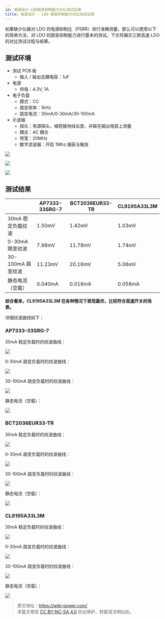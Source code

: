 ```yaml
---
id: 电源设计-LDO跳变抑制能力对比测试记录
title: 电源设计 - LDO 跳变抑制能力对比测试记录
---
```


如果缺少仪器对 LDO 的电源抑制比（PSRR）进行准确测量，那么可以使用以下的简单方法，对 LDO 的跳变抑制能力进行基本的测试。下文将展示三款高速 LDO 的对比测试过程与结果。

## 测试环境

- 测试 PCB 板
  - 输入 / 输出去耦电容：1uF
- 电源
  - 供电：4.3V, 1A
- 电子负载
  - 模式：CC
  - 跳变频率：1kHz
  - 跳变电流：30mA/0-30mA/30-100mA
- 示波器
  - 探头：有源探头，缩短接地线长度，并联在输出电容上测量
  - 耦合：AC 耦合
  - 带宽：20MHz
  - 数字滤波器：开启 1Mhz 捕获与触发

![](https://wiki-media-1253965369.cos.ap-guangzhou.myqcloud.com/img/20220516141413.jpg)

![](https://wiki-media-1253965369.cos.ap-guangzhou.myqcloud.com/img/20220516141418.jpg)

![](https://wiki-media-1253965369.cos.ap-guangzhou.myqcloud.com/img/20220516141424.jpg)

## 测试结果

|                   | AP7333-33SRG-7 | BCT2036EUR33-TR | CL9195A33L3M |
| ----------------- | -------------- | --------------- | ------------ |
| 30mA 稳定负载纹波 | 1.50mV         | 1.42mV          | 1.03mV       |
| 0-30mA 跳变纹波   | 7.98mV         | 11.78mV         | 1.74mV       |
| 30-100mA 跳变纹波 | 11.23mV        | 20.16mV         | 5.06mV       |
| 静态电流（空载）  | 0.040mA        | 0.016mA         | 0.058mA      |

**综合看来，CL9195A33L3M 在各种情况下表现最优，比较符合高速开关的场景。**

详细纹波曲线如下：

### AP7333-33SRG-7

30mA 稳定负载时的纹波曲线：

![](https://wiki-media-1253965369.cos.ap-guangzhou.myqcloud.com/img/20220516140355.png)

0-30mA 跳变负载时的纹波曲线：

![](https://wiki-media-1253965369.cos.ap-guangzhou.myqcloud.com/img/20220516140747.png)

30-100mA 跳变负载时的纹波曲线：

![](https://wiki-media-1253965369.cos.ap-guangzhou.myqcloud.com/img/20220516140848.png)

静态电流（空载）：

![](https://wiki-media-1253965369.cos.ap-guangzhou.myqcloud.com/img/20220516154859.jpg)

### BCT2036EUR33-TR

30mA 稳定负载时的纹波曲线：

![](https://wiki-media-1253965369.cos.ap-guangzhou.myqcloud.com/img/20220516141008.png)

0-30mA 跳变负载时的纹波曲线：

![](https://wiki-media-1253965369.cos.ap-guangzhou.myqcloud.com/img/20220516141016.png)

30-100mA 跳变负载时的纹波曲线：

![](https://wiki-media-1253965369.cos.ap-guangzhou.myqcloud.com/img/20220516141019.png)

静态电流（空载）：

![](https://wiki-media-1253965369.cos.ap-guangzhou.myqcloud.com/img/20220516154913.jpg)

### CL9195A33L3M

30mA 稳定负载时的纹波曲线：

![](https://wiki-media-1253965369.cos.ap-guangzhou.myqcloud.com/img/20220516141024.png)

0-30mA 跳变负载时的纹波曲线：

![](https://wiki-media-1253965369.cos.ap-guangzhou.myqcloud.com/img/20220516141028.png)

30-100mA 跳变负载时的纹波曲线：

![](https://wiki-media-1253965369.cos.ap-guangzhou.myqcloud.com/img/20220516141032.png)

静态电流（空载）：

![](https://wiki-media-1253965369.cos.ap-guangzhou.myqcloud.com/img/20220516154925.jpg)

> 原文地址：<https://wiki-power.com/>  
> 本篇文章受 [CC BY-NC-SA 4.0](https://creativecommons.org/licenses/by/4.0/deed.zh) 协议保护，转载请注明出处。
